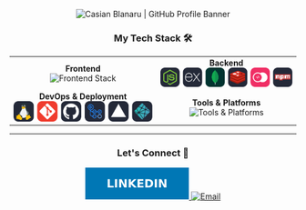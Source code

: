 
<!-- ====================
     GitHub Profile Banner
==================== -->
<p align="center">
  <img 
    src="./asset/casianus.png" 
    alt="Casian Blanaru | GitHub Profile Banner" 
  />
</p>

<!-- ====================
     Tech Stack & Tools
==================== -->
<h3 align="center">My Tech Stack 🛠️</h3>
<table align="center">
  <tr>
    <td align="center">
      <strong>Frontend</strong><br/>
      <img src="./assets/icons/" alt="Frontend Stack" />
    </td>
    <td align="center">
      <strong>Backend</strong><br/>
      <img src="./assets/icons/npm.svg" alt="Backend Stack" />
    </td>
  </tr>
  <tr>
    <td align="center">
      <strong>DevOps & Deployment</strong><br/>
      <img src="./assets/icons/dev-ops.svg" alt="DevOps Stack" />
    </td>
    <td align="center">
      <strong>Tools & Platforms</strong><br/>
      <img src="./assets/icons/platforms" alt="Tools & Platforms" />
    </td>
  </tr>
</table>
<hr/>

<!-- ====================
     Connect With Me
==================== -->
<h3 align="center">Let's Connect 🔗</h3>
<p align="center">
  <a href="hxhttps://de.linkedin.com/in/blanaru-casian-16698a66?original_referer=https%3A%2F%2Fwww.google.com%2F" target="_blank">
    <img src="./assets/icons/LinkedIn-0077B5.svg" alt="LinkedIn"/>
  </a>
  <a href="mailto:casianusdesign@me.com">
    <img src="https://img.shields.io/badge/Email-D14836?style=for-the-badge&logo=gmail&logoColor=white" alt="Email"/>
  </a>
</p>
